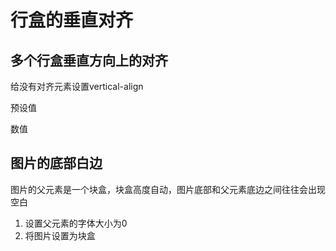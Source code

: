 # 行盒的垂直对齐

## 多个行盒垂直方向上的对齐

给没有对齐元素设置vertical-align

预设值

数值

## 图片的底部白边

图片的父元素是一个块盒，块盒高度自动，图片底部和父元素底边之间往往会出现空白

1. 设置父元素的字体大小为0
2. 将图片设置为块盒